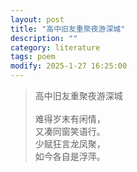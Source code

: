```yaml
---
layout: post
title: "高中旧友重聚夜游深城"
description: ""
category: literature
tags: poem
modify: 2025-1-27 16:25:00
---
```


<blockquote class="song">
<p>
            <tt>高中旧友重聚夜游深城</tt><br>
            <br>难得岁末有闲情，<br>又凑同窗笑语行。<br>少赋狂言龙凤聚，<br>如今各自是浮萍。<br>
        </p>
</blockquote>